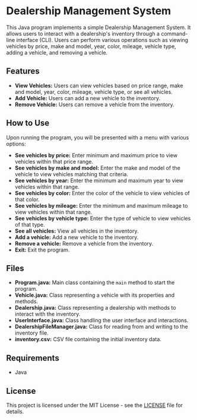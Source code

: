 # Dealership Management System

This Java program implements a simple Dealership Management System. It allows users to interact with a dealership's inventory through a command-line interface (CLI). Users can perform various operations such as viewing vehicles by price, make and model, year, color, mileage, vehicle type, adding a vehicle, and removing a vehicle.

## Features

- **View Vehicles:** Users can view vehicles based on price range, make and model, year, color, mileage, vehicle type, or see all vehicles.
- **Add Vehicle:** Users can add a new vehicle to the inventory.
- **Remove Vehicle:** Users can remove a vehicle from the inventory.

## How to Use

Upon running the program, you will be presented with a menu with various options:

- **See vehicles by price:** Enter minimum and maximum price to view vehicles within that price range.
- **See vehicles by make and model:** Enter the make and model of the vehicle to view vehicles matching that criteria.
- **See vehicles by year:** Enter the minimum and maximum year to view vehicles within that range.
- **See vehicles by color:** Enter the color of the vehicle to view vehicles of that color.
- **See vehicles by mileage:** Enter the minimum and maximum mileage to view vehicles within that range.
- **See vehicles by vehicle type:** Enter the type of vehicle to view vehicles of that type.
- **See all vehicles:** View all vehicles in the inventory.
- **Add a vehicle:** Add a new vehicle to the inventory.
- **Remove a vehicle:** Remove a vehicle from the inventory.
- **Exit:** Exit the program.

## Files

- **Program.java:** Main class containing the `main` method to start the program.
- **Vehicle.java:** Class representing a vehicle with its properties and methods.
- **Dealership.java:** Class representing a dealership with methods to interact with the inventory.
- **UserInterface.java:** Class handling the user interface and interactions.
- **DealershipFileManager.java:** Class for reading from and writing to the inventory file.
- **inventory.csv:** CSV file containing the initial inventory data.

## Requirements

- Java

## License

This project is licensed under the MIT License - see the [LICENSE](LICENSE) file for details.